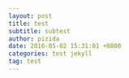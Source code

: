 ```yaml
---
layout: post
title: test
subtitle: subtest
author: pizida
date: 2016-05-02 15:31:01 +0800
categories: test jekyll
tag: test
---
```

